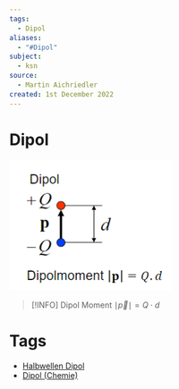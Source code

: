 ```yaml
---
tags:
  - Dipol
aliases:
  - "#Dipol"
subject:
  - ksn
source:
  - Martin Aichriedler
created: 1st December 2022
---
```


# Dipol

![](../HF-Technik/assets/Pasted%20image%2020231115092719.png)

> [!INFO] Dipol Moment
> $\mid\vec{p}\mid=Q\cdot d$


# Tags

- [Halbwellen Dipol](../HF-Technik/Halbwellen%20Dipol.md)
- [Dipol (Chemie)](../Chemie/Dipol%20(Chemie).md)